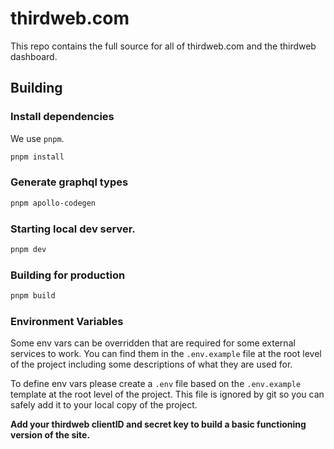 # thirdweb.com

This repo contains the full source for all of thirdweb.com and the thirdweb dashboard.

## Building

### Install dependencies

We use `pnpm`.

```sh
pnpm install
```

### Generate graphql types

```sh
pnpm apollo-codegen
```

### Starting local dev server.

```sh
pnpm dev
```

### Building for production

```sh
pnpm build
```

### Environment Variables

Some env vars can be overridden that are required for some external services to work. You can find them in the `.env.example` file at the root level of the project including some descriptions of what they are used for.

To define env vars please create a `.env` file based on the `.env.example` template at the root level of the project. This file is ignored by git so you can safely add it to your local copy of the project.

**Add your thirdweb clientID and secret key to build a basic functioning version of the site.**